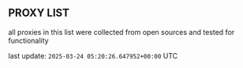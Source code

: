 ## PROXY LIST

all proxies in this list were collected from open sources and tested for functionality

last update: `2025-03-24 05:20:26.647952+00:00` UTC